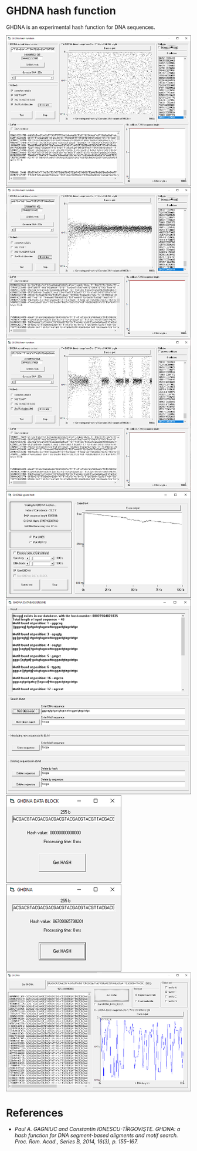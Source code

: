 # GHDNA hash function

GHDNA is an experimental hash function for DNA sequences.


<kbd><img src="https://github.com/Gagniuc/GHDNA-hash-function/blob/main/img/1.png?raw=true" /></kbd>
<kbd><img src="https://github.com/Gagniuc/GHDNA-hash-function/blob/main/img/2.png?raw=true" /></kbd>
<kbd><img src="https://github.com/Gagniuc/GHDNA-hash-function/blob/main/img/3.png?raw=true" /></kbd>
<kbd><img src="https://github.com/Gagniuc/GHDNA-hash-function/blob/main/img/4.png?raw=true" /></kbd>
<kbd><img src="https://github.com/Gagniuc/GHDNA-hash-function/blob/main/img/5.png?raw=true" /></kbd>
<kbd><img src="https://github.com/Gagniuc/GHDNA-hash-function/blob/main/img/6.png?raw=true" /></kbd>
<kbd><img src="https://github.com/Gagniuc/GHDNA-hash-function/blob/main/img/7.png?raw=true" /></kbd>
<kbd><img src="https://github.com/Gagniuc/GHDNA-hash-function/blob/main/img/8.png?raw=true" /></kbd>

# References

- <i>Paul A. GAGNIUC and Constantin IONESCU-TÎRGOVIŞTE. GHDNA: a hash function for DNA segment-based aligments and motif search. Proc. Rom. Acad., Series B, 2014, 16(3), p. 155–167.</i>
